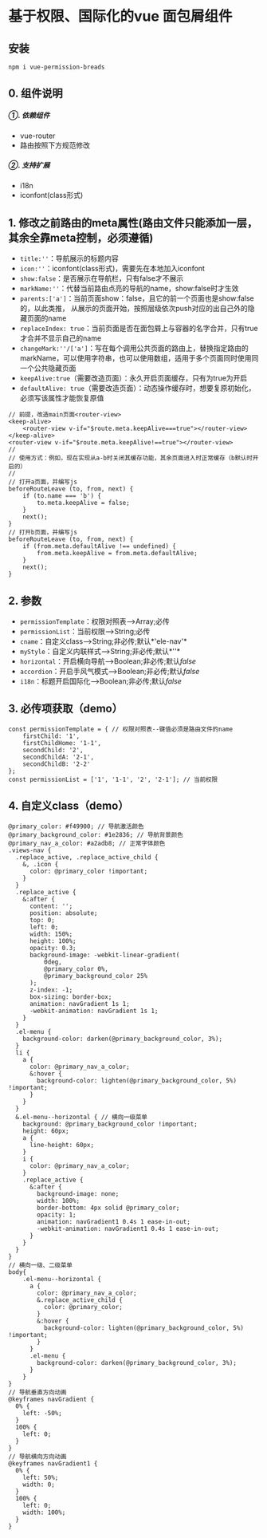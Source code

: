 # 基于权限、国际化的vue 面包屑组件

## 安装
	npm i vue-permission-breads

## 0. 组件说明
##### ①. 依赖组件
* vue-router
* 路由按照下方规范修改

##### ②. 支持扩展
* i18n
* iconfont(class形式)

## 1. 修改之前路由的meta属性(路由文件只能添加一层，其余全靠meta控制，必须遵循)
* `title:''`：导航展示的标题内容
* `icon:''`：iconfont(class形式)，需要先在本地加入iconfont
* `show:false`：是否展示在导航栏，只有false才不展示
* `markName:''`：代替当前路由点亮的导航的name，show:false时才生效
* `parents:['a']`：当前页面show：false，且它的前一个页面也是show:false的，以此类推，
从展示的页面开始，按照层级依次push对应的出自己外的隐藏页面的name
* `replaceIndex: true`：当前页面是否在面包屑上与容器的名字合并，只有true才合并不显示自己的name
* `changeMark:''/['a']`：写在每个调用公共页面的路由上，替换指定路由的markName，可以使用字符串，也可以使用数组，适用于多个页面同时使用同一个公共隐藏页面
* `keepAlive:true`（需要改造页面）：永久开启页面缓存，只有为true为开启
* `defaultAlive: true`（需要改造页面）：动态操作缓存时，想要复原初始化，必须写该属性才能恢复原值
>
	// 前提，改造main页面<router-view>
	<keep-alive>
    	<router-view v-if="$route.meta.keepAlive===true"></router-view>
    </keep-alive>
    <router-view v-if="$route.meta.keepAlive!==true"></router-view>
	//
	// 使用方式：例如，现在实现从a-b时关闭其缓存功能，其余页面进入时正常缓存（b默认时开启的）
	//
	// 打开a页面，并编写js
	beforeRouteLeave (to, from, next) {
		if (to.name === 'b') {
			to.meta.keepAlive = false;
		}
		next();
	}
	// 打开b页面，并编写js
	beforeRouteLeave (to, from, next) {
		if (from.meta.defaultAlive !== undefined) {
			from.meta.keepAlive = from.meta.defaultAlive;
		}
		next();
	}

## 2. 参数
* `permissionTemplate`：权限对照表-->Array;必传
* `permissionList`：当前权限-->String;必传
* `cname`：自定义class-->String;非必传;默认*'ele-nav'*
* `myStyle`：自定义内联样式-->String;非必传;默认*''*
* `horizontal`：开启横向导航-->Boolean;非必传;默认*false*
* `accordion`：开启手风气模式-->Boolean;非必传;默认*false*
* `i18n`：标题开启国际化-->Boolean;非必传;默认*false*

## 3. 必传项获取（demo）
	const permissionTemplate = { // 权限对照表--键值必须是路由文件的name
		firstChild: '1',
		firstChildHome: '1-1',
		secondChild: '2',
		secondChildA: '2-1',
		secondChildB: '2-2'
	};
	const permissionList = ['1', '1-1', '2', '2-1']; // 当前权限


## 4. 自定义class（demo）
	@primary_color: #f49900; // 导航激活颜色
	@primary_background_color: #1e2836; // 导航背景颜色
	@primary_nav_a_color: #a2adb8; // 正常字体颜色
	.views-nav {
	  .replace_active, .replace_active_child {
	    &, .icon {
	      color: @primary_color !important;
	    }
	  }
	  .replace_active {
	    &:after {
	      content: '';
	      position: absolute;
	      top: 0;
	      left: 0;
	      width: 150%;
	      height: 100%;
	      opacity: 0.3;
	      background-image: -webkit-linear-gradient(
	          0deg,
	          @primary_color 0%,
	          @primary_background_color 25%
	      );
	      z-index: -1;
	      box-sizing: border-box;
	      animation: navGradient 1s 1;
	      -webkit-animation: navGradient 1s 1;
	    }
	  }
	  .el-menu {
	    background-color: darken(@primary_background_color, 3%);
	  }
	  li {
	    a {
	      color: @primary_nav_a_color;
	      &:hover {
	        background-color: lighten(@primary_background_color, 5%) !important;
	      }
	    }
	  }
	  &.el-menu--horizontal { // 横向一级菜单
	    background: @primary_background_color !important;
	    height: 60px;
	    a {
	      line-height: 60px;
	    }
	    i {
	      color: @primary_nav_a_color;
	    }
	    .replace_active {
	      &:after {
	        background-image: none;
	        width: 100%;
	        border-bottom: 4px solid @primary_color;
	        opacity: 1;
	        animation: navGradient1 0.4s 1 ease-in-out;
	        -webkit-animation: navGradient1 0.4s 1 ease-in-out;
	      }
	    }
	  }
	}
	// 横向一级、二级菜单
	body{
		.el-menu--horizontal {
		  a {
		    color: @primary_nav_a_color;
		    &.replace_active_child {
		      color: @primary_color;
		    }
		    &:hover {
		      background-color: lighten(@primary_background_color, 5%) !important;
		    }
		  }
		  .el-menu {
		    background-color: darken(@primary_background_color, 3%);
		  }
		}
	}
	// 导航垂直方向动画
	@keyframes navGradient {
	  0% {
	    left: -50%;
	  }
	  100% {
	    left: 0;
	  }
	}
	// 导航横向方向动画
	@keyframes navGradient1 {
	  0% {
	    left: 50%;
	    width: 0;
	  }
	  100% {
	    left: 0;
	    width: 100%;
	  }
	}
